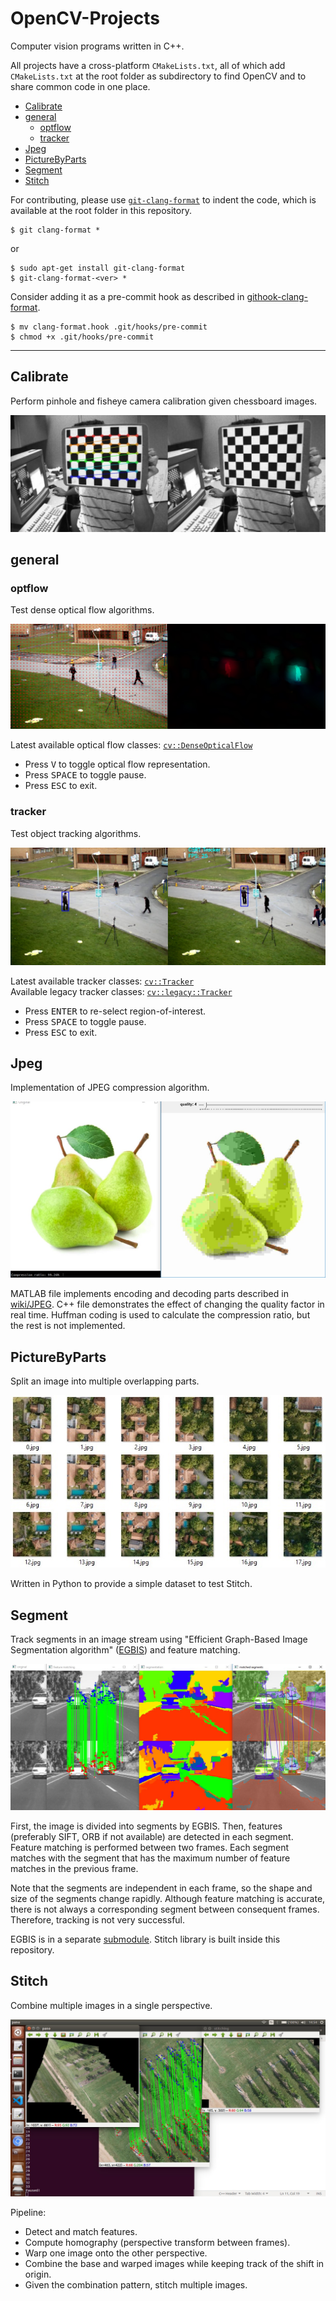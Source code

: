 # OpenCV-Projects

Computer vision programs written in C++.

All projects have a cross-platform `CMakeLists.txt`, all of which add `CMakeLists.txt` at the root folder as subdirectory to find OpenCV and to share common code in one place.

- [Calibrate](#Calibrate)
- [general](#general)
  - [optflow](#optflow)
  - [tracker](#tracker)
- [Jpeg](#Jpeg)
- [PictureByParts](#PictureByParts)
- [Segment](#Segment)
- [Stitch](#Stitch)

For contributing, please use [`git-clang-format`](https://reviews.llvm.org/source/llvm-github/browse/main/clang/tools/clang-format/git-clang-format) to indent the code, which is available at the root folder in this repository.

    $ git clang-format *

or

    $ sudo apt-get install git-clang-format
    $ git-clang-format-<ver> *

Consider adding it as a pre-commit hook as described in [githook-clang-format](https://github.com/andrewseidl/githook-clang-format).

    $ mv clang-format.hook .git/hooks/pre-commit
    $ chmod +x .git/hooks/pre-commit

---

## Calibrate

Perform pinhole and fisheye camera calibration given chessboard images.

<kbd><img src="fig/Calibrate.jpg"/></kbd>

## general

### optflow

Test dense optical flow algorithms.

<kbd><img src="fig/optflow.jpg"/></kbd>

Latest available optical flow classes: [`cv::DenseOpticalFlow`](https://docs.opencv.org/master/df/dde/classcv_1_1DenseOpticalFlow.html)

- Press <kbd>V</kbd> to toggle optical flow representation.
- Press <kbd>SPACE</kbd> to toggle pause.
- Press <kbd>ESC</kbd> to exit.

### tracker

Test object tracking algorithms.

<kbd><img src="fig/tracker.jpg"/></kbd>

Latest available tracker classes: [`cv::Tracker`](https://docs.opencv.org/master/d0/d0a/classcv_1_1Tracker.html)
<br>
Available legacy tracker classes: [`cv::legacy::Tracker`](https://docs.opencv.org/master/db/dfe/classcv_1_1legacy_1_1Tracker.html)

- Press <kbd>ENTER</kbd> to re-select region-of-interest.
- Press <kbd>SPACE</kbd> to toggle pause.
- Press <kbd>ESC</kbd> to exit.

## Jpeg

Implementation of JPEG compression algorithm.

<kbd><img src="fig/Jpeg.jpg"/></kbd>

MATLAB file implements encoding and decoding parts described in [wiki/JPEG](https://en.wikipedia.org/wiki/JPEG#JPEG_codec_example).
C++ file demonstrates the effect of changing the quality factor in real time.
Huffman coding is used to calculate the compression ratio, but the rest is not implemented.

## PictureByParts

Split an image into multiple overlapping parts.

<kbd><img src="fig/PictureByParts.jpg"/></kbd>

Written in Python to provide a simple dataset to test Stitch.

## Segment

Track segments in an image stream using "Efficient Graph-Based Image Segmentation algorithm" ([EGBIS](http://cs.brown.edu/people/pfelzens/segment/)) and feature matching.

<kbd><img src="fig/Segment.jpg"/></kbd>

First, the image is divided into segments by EGBIS.
Then, features (preferably SIFT, ORB if not available) are detected in each segment.
Feature matching is performed between two frames.
Each segment matches with the segment that has the maximum number of feature matches in the previous frame.

Note that the segments are independent in each frame, so the shape and size of the segments change rapidly.
Although feature matching is accurate, there is not always a corresponding segment between consequent frames.
Therefore, tracking is not very successful.

EGBIS is in a separate [submodule](https://github.com/burak-yildizoz/opencv-wrapper-egbis).
Stitch library is built inside this repository.

## Stitch

Combine multiple images in a single perspective.

<kbd><img src="fig/Stitch.jpg"/></kbd>

Pipeline:
- Detect and match features.
- Compute homography (perspective transform between frames).
- Warp one image onto the other perspective.
- Combine the base and warped images while keeping track of the shift in origin.
- Given the combination pattern, stitch multiple images.
